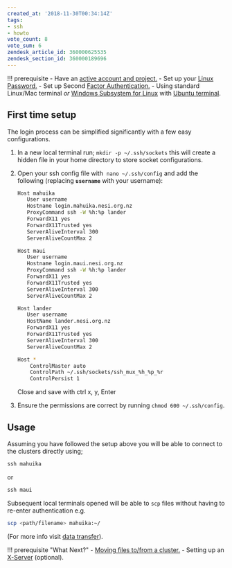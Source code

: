 ```yaml
---
created_at: '2018-11-30T00:34:14Z'
tags:
- ssh
- howto
vote_count: 8
vote_sum: 6
zendesk_article_id: 360000625535
zendesk_section_id: 360000189696
---
```


!!! prerequisite
     -   Have an [active account and project.](https://support.nesi.org.nz/hc/en-gb/sections/360000196195-Accounts-Projects)
     -   Set up your [Linux Password.](../../Getting_Started/Accessing_the_HPCs/Setting_Up_and_Resetting_Your_Password.md)
     -   Set up Second [Factor Authentication.](../../Getting_Started/Accessing_the_HPCs/Setting_Up_Two_Factor_Authentication.md)
     -   Using standard Linux/Mac terminal *or* [Windows Subsystem for Linux](../../Scientific_Computing/Terminal_Setup/Windows_Subsystem_for_Linux_WSL.md)
         with [Ubuntu terminal](../../Scientific_Computing/Terminal_Setup/Ubuntu_LTS_terminal_Windows.md).

## First time setup

The login process can be simplified significantly with a few easy
configurations.

1. In a new local terminal run; `mkdir -p ~/.ssh/sockets` this will
    create a hidden file in your home directory to store socket
    configurations.

2. Open your ssh config file with  `nano ~/.ssh/config` and add the
    following (replacing **`username`** with your username):

    ``` sh
    Host mahuika
       User username
       Hostname login.mahuika.nesi.org.nz
       ProxyCommand ssh -W %h:%p lander
       ForwardX11 yes
       ForwardX11Trusted yes
       ServerAliveInterval 300
       ServerAliveCountMax 2

    Host maui
       User username
       Hostname login.maui.nesi.org.nz
       ProxyCommand ssh -W %h:%p lander
       ForwardX11 yes
       ForwardX11Trusted yes
       ServerAliveInterval 300
       ServerAliveCountMax 2

    Host lander
       User username
       HostName lander.nesi.org.nz
       ForwardX11 yes
       ForwardX11Trusted yes
       ServerAliveInterval 300
       ServerAliveCountMax 2

    Host *
        ControlMaster auto
        ControlPath ~/.ssh/sockets/ssh_mux_%h_%p_%r
        ControlPersist 1
    ```

    Close and save with ctrl x, y, Enter

3. Ensure the permissions are correct by
    running `chmod 600 ~/.ssh/config`.

## Usage

Assuming you have followed the setup above you will be able to connect
to the clusters directly using;

``` sh
ssh mahuika
```

or

``` sh
ssh maui
```

Subsequent local terminals opened will be able to `scp` files without
having to re-enter authentication e.g.

``` sh
scp <path/filename> mahuika:~/
```

(For more info visit [data transfer](https://support.nesi.org.nz/hc/en-gb/articles/360000578455-File-Transfer-with-SCP)).

!!! prerequisite "What Next?"
     -   [Moving files to/from a cluster.](../../Getting_Started/Next_Steps/Moving_files_to_and_from_the_cluster.md)
     -   Setting up an [X-Server](../../Scientific_Computing/Terminal_Setup/X11_on_NeSI.md) (optional).
